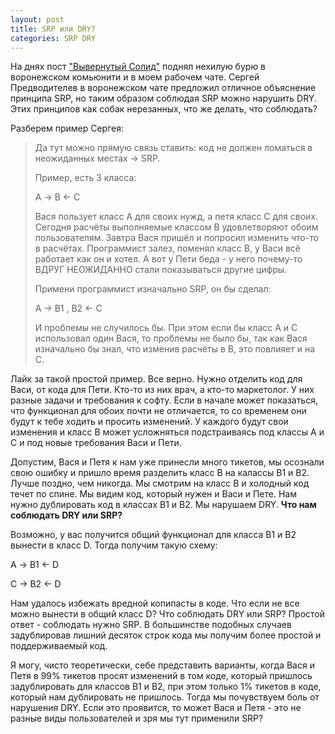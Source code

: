 ```yaml
---
layout: post
title: SRP или DRY?
categories: SRP DRY 
---
```


На днях пост ["Вывернутый Солид"](https://leonidchernenko.ru/solid-inside-out/) поднял нехилую бурю в воронежском комьюнити и в моем рабочем чате. Сергей Предводителев в воронежском чате предложил отличное объяснение принципа SRP, но таким образом соблюдая SRP можно нарушить DRY. Этих принципов как собак нерезанных, что же делать, что соблюдать? 


Разберем пример Сергея: 

>Да тут можно прямую связь ставить: код не должен ломаться в неожиданных местах → SRP.
>
>Пример, есть 3 класса:
>
>А → B ← C
>
>Вася пользует класс А для своих нужд, а петя класс С для своих. Сегодня расчёты выполняемые классом B удовлетворяют обоим пользователям.
>Завтра Вася пришёл и попросил изменить что-то в расчётах. Программист залез, поменял класс B, у Васи всё работает как он и хотел.
>А вот у Пети беда - у него почему-то ВДРУГ НЕОЖИДАННО стали показываться другие цифры.
>
>Примени программист изначально SRP, он бы сделал:
>
>A → B1 , B2 ← C
>
>И проблемы не случилось бы.
>При этом если бы класс A и С использовал один Вася, то проблемы не было бы, так как Вася изначально бы знал, что изменив расчёты в B, это повлияет и на С.


Лайк за такой простой пример. Все верно. Нужно отделить код для Васи, от кода для Пети. Кто-то из них врач, а кто-то маркетолог. У них разные задачи и требования к софту. Если в начале может показаться, что функционал для обоих почти не отличается, то со временем они будут к тебе ходить и просить изменений. У каждого будут свои изменения и класс B может усложняться подстраиваясь под классы A и C и под новые требования Васи и Пети. 

Допустим, Вася и Петя к нам уже принесли много тикетов, мы осознали свою ошибку и пришло время разделить класс B на калассы B1 и B2. Лучше поздно, чем никогда. Мы смотрим на класс B и холодный код течет по спине. Мы видим код, который нужен и Васи и Пете. Нам нужно дублировать код в классах B1 и B2. Мы нарушаем DRY. **Что нам соблюдать DRY или SRP?**

Возможно, у вас получится общий функционал для класса B1 и B2 вынести в класс D. Тогда получим такую схему: 

А → B1 ← D

C → B2 ← D

Нам удалось избежать вредной копипасты в коде. Что если не все можно вынести в общий класс D? Что соблюдать DRY или SRP? Простой ответ - соблюдать нужно SRP. В большинстве подобных случаев задублировав лишний десяток строк кода мы получим более простой и поддерживаемый код. 

Я могу, чисто теоретически, себе представить варианты, когда Вася и Петя в 99% тикетов просят изменений в том коде, который пришлось задублировать для классов B1 и B2, при этом только 1% тикетов в коде, который нам дублировать не пришлось. Тогда мы почувствуем боль от нарушения DRY. Если это проявится, то может Вася и Петя - это не разные виды пользователей и зря мы тут применили SRP?
